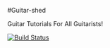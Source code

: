 #Guitar-shed

Guitar Tutorials For All Guitarists!

[![Build Status](https://travis-ci.org/richdevelopments/guitar-shed.svg?branch=master)](https://travis-ci.org/richdevelopments/guitar-shed)
